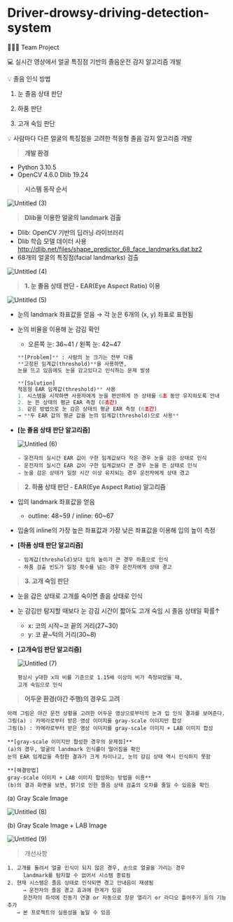 # Driver-drowsy-driving-detection-system


👩‍👩‍👧 Team Project

💻 실시간 영상에서 얼굴 특징점 기반의 졸음운전 감지 알고리즘 개발

💡 졸음 인식 방법
  1. 눈 졸음 상태 판단

  2. 하품 판단

  3. 고개 숙임 판단

💡 사람마다 다른 얼굴의 특징점을 고려한 적응형 졸음 감지 알고리즘 개발
> **개발 환경**
> 
- Python 3.10.5
- OpenCV 4.6.0
Dlib 19.24

> **시스템 동작 순서**
> 

![Untitled (3)](https://github.com/iamshushu/Driver-drowsy-driving-detection-system/assets/78261259/5c109e9b-8b62-45ed-a723-5742c94a3682)

> **Dlib을 이용한 얼굴의 landmark 검출**
> 
- Dlib: OpenCV 기반의 딥러닝 라이브러리
- Dlib 학습 모델 데이터 사용
http://dlib.net/files/shape_predictor_68_face_landmarks.dat.bz2
- 68개의 얼굴의 특징점(facial landmarks) 검출

![Untitled (4)](https://github.com/iamshushu/Driver-drowsy-driving-detection-system/assets/78261259/13153f97-5fb0-411e-9757-1b471a2913ee)


> **1. 눈 졸음 상태 판단 - EAR(Eye Aspect Ratio) 이용**
> 

![Untitled (5)](https://github.com/iamshushu/Driver-drowsy-driving-detection-system/assets/78261259/084367b6-628c-477f-9617-cd44d0cbd9e6)

- 눈의 landmark 좌표값을 얻음 → 각 눈은 6개의 (x, y) 좌표로 표현됨
- 눈의 비율을 이용해 눈 감김 확인
    - 오른쪽 눈: 36~41 / 왼쪽 눈: 42~47
    
    ```python
    **[Problem]** : 사람의 눈 크기는 전부 다름
    **고정된 임계값(threshold)**을 사용하면, 
    눈을 뜨고 있음에도 눈을 감고있다고 인식하는 문제 발생
    ```
    
    ```python
    **[Solution]
    적응형 EAR 임계값(threshold)** 사용
    1. 시스템을 시작하면 사용자에게 눈을 편안하게 뜬 상태를 6초 동안 유지하도록 안내
    2. 눈 뜬 상태의 평균 EAR 측정 (6초간)
    3. 같은 방법으로 눈 감은 상태의 평균 EAR 측정 (6초간)
    → **두 EAR 값의 평균 값을 눈의 임계값(threshold)으로 사용**
    ```
    

- **[눈 졸음 상태 판단 알고리즘]**
    
    ![Untitled (6)](https://github.com/iamshushu/Driver-drowsy-driving-detection-system/assets/78261259/1a80d589-a3a4-4412-b6fc-be1183c4fe67)
    
    ```
    - 운전자의 실시간 EAR 값이 구한 임계값보다 작은 경우 눈을 감은 상태로 인식
    - 운전자의 실시간 EAR 값이 구한 임계값보다 큰 경우 눈을 뜬 상태로 인식
    - 눈을 감은 상태가 일정 시간 이상 유지되는 경우 운전자에게 상태 경고
    ```
    

> **2. 하품 상태 판단 - EAR(Eye Aspect Ratio) 알고리즘**
> 
- 입의 landmark 좌표값을 얻음
    - outline: 48~59 / inline: 60~67
- 입술의 inline의 가장 높은 좌표값과 가장 낮은 좌표값을 이용해 입의 높이 측정

- **[하품 상태 판단 알고리즘]**
    
    ```
    - 임계값(threshold)보다 입의 높이가 큰 경우 하품으로 인식
    - 하품 검출 빈도가 일정 횟수를 넘는 경우 운전자에게 상태 경고
    ```
    

> **3. 고개 숙임 판단**
> 
- 눈을 감은 상태로 고개를 숙이면 졸음 상태로 인식
- 눈 감김만 탐지할 때보다 눈 감김 시간이 짧아도 고개 숙임 시 졸음 상태일 확률↑
    - x: 코의 시작~코 끝의 거리(27~30)
    - y: 코 끝~턱의 거리(30~8)
- **[고개숙임 판단 알고리즘]**
    
    ![Untitled (7)](https://github.com/iamshushu/Driver-drowsy-driving-detection-system/assets/78261259/735f63f7-90f9-44c0-82c5-7680726b681d)
    
    ```
    평상시 y대한 x의 비를 기준으로 1.15배 이상의 비가 측정되었을 때, 
    고개 숙임으로 인식
    ```
    

> **어두운 환경(야간 주행)의 경우도 고려**
> 

```
아래 그림은 야간 운전 상황을 고려한 어두운 영상으로부터의 눈과 입 인식 결과를 보여준다. 
그림(a) : 카메라로부터 받은 영상 이미지를 gray-scale 이미지만 합성
그림(b) : 카메라로부터 받은 영상 이미지를 gray-scale 이미지 + LAB 이미지 합성

**[gray-scale 이미지만 합성한 경우의 문제점]**
(a)의 경우, 얼굴의 landmark 인식률이 떨어짐을 확인
눈의 EAR 임계값을 측정한 결과가 크게 차이나고, 눈의 감김 상태 역시 인식하지 못함

**[해결방법]
gray-scale 이미지 + LAB 이미지 합성하는 방법을 이용**
(b)의 결과 화면을 보면, 밝기로 인한 졸음 상태 검출의 오차를 줄일 수 있음을 확인
```

(a) Gray Scale Image

![Untitled (8)](https://github.com/iamshushu/Driver-drowsy-driving-detection-system/assets/78261259/a4cbb336-4192-43ad-bc30-4fd1314fe204)

(b) Gray Scale Image + LAB Image

![Untitled (9)](https://github.com/iamshushu/Driver-drowsy-driving-detection-system/assets/78261259/e8e28017-0f6a-4901-b159-0c2752adbe73)


> 개선사항
> 

```
1. 고개를 돌려서 얼굴 인식이 되지 않은 경우, 손으로 얼굴을 가리는 경우
	 landmark를 탐지할 수 없어서 시스템 종료됨
2. 현재 시스템은 졸음 상태로 인식되면 경고 안내음이 재생됨 
	 → 운전자의 졸음 경고 효과에 한계가 있음
	 운전자의 좌석에 진동기 연결 or 자동으로 창문 열리기 or 라디오 틀어주기 등의 기능 추가 
   → 본 프로젝트의 실용성을 높일 수 있음
```
